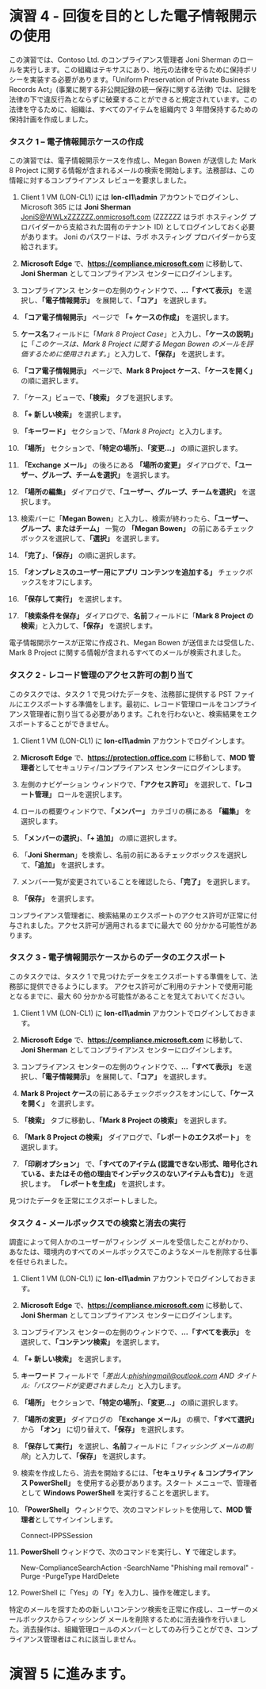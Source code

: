 ﻿# 演習 4 - 回復を目的とした電子情報開示の使用

この演習では、Contoso Ltd. のコンプライアンス管理者 Joni Sherman のロールを実行します。この組織はテキサスにあり、地元の法律を守るために保持ポリシーを実装する必要があります。「Uniform Preservation of Private Business Records Act」(事業に関する非公開記録の統一保存に関する法律) では、記録を法律の下で違反行為とならずに破棄することができると規定されています。この法律を守るために、組織は、すべてのアイテムを組織内で 3 年間保持するための保持計画を作成しました。

### タスク 1 – 電子情報開示ケースの作成

この演習では、電子情報開示ケースを作成し、Megan Bowen が送信した Mark 8 Project に関する情報が含まれるメールの検索を開始します。法務部は、この情報に対するコンプライアンス レビューを要求しました。

1. Client 1 VM (LON-CL1) には **lon-cl1\admin** アカウントでログインし、Microsoft 365 には **Joni Sherman** JoniS@WWLxZZZZZZ.onmicrosoft.com (ZZZZZZ はラボ ホスティング プロバイダーから支給された固有のテナント ID) としてログインしておく必要があります。  Joni のパスワードは、ラボ ホスティング プロバイダーから支給されます。 

2. **Microsoft Edge** で、**https://compliance.microsoft.com** に移動して、**Joni Sherman** としてコンプライアンス センターにログインします。

3. コンプライアンス センターの左側のウィンドウで、**...「すべて表示」** を選択し、**「電子情報開示」** を展開して、**「コア」** を選択します。

4. **「コア電子情報開示」** ページで **「+ ケースの作成」** を選択します。

5. **ケース名**フィールドに「*Mark 8 Project Case*」と入力し、**「ケースの説明」** に「*このケースは、Mark 8 Project に関する Megan Bowen のメールを評価するために使用されます。*」と入力して、**「保存」** を選択します。

6. **「コア電子情報開示」** ページで、**Mark 8 Project ケース**、**「ケースを開く」** の順に選択します。

7. 「ケース」ビューで、**「検索」** タブを選択します。

8. **「+ 新しい検索」** を選択します。

9. **「キーワード」** セクションで、「*Mark 8 Project*」と入力します。

10. **「場所」** セクションで、**「特定の場所」**、**「変更...」** の順に選択します。

11. **「Exchange メール」** の後ろにある **「場所の変更」** ダイアログで、**「ユーザー、グループ、チームを選択」** を選択します。

12. **「場所の編集」** ダイアログで、**「ユーザー、グループ、チームを選択」** を選択します。

13. 検索バーに「**Megan Bowen**」と入力し、検索が終わったら、**「ユーザー、グループ、またはチーム」** 一覧の **「Megan Bowen」** の前にあるチェックボックスを選択して、**「選択」** を選択します。

14. **「完了」**、**「保存」** の順に選択します。

15. **「オンプレミスのユーザー用にアプリ コンテンツを追加する」** チェックボックスをオフにします。

16. **「保存して実行」** を選択します。

17. **「検索条件を保存」** ダイアログで、**名前**フィールドに「**Mark 8 Project の検索**」と入力して、**「保存」** を選択します。

電子情報開示ケースが正常に作成され、Megan Bowen が送信または受信した、Mark 8 Project に関する情報が含まれるすべてのメールが検索されました。

### タスク 2 - レコード管理のアクセス許可の割り当て

このタスクでは、タスク 1 で見つけたデータを、法務部に提供する PST ファイルにエクスポートする準備をします。最初に、レコード管理ロールをコンプライアンス管理者に割り当てる必要があります。これを行わないと、検索結果をエクスポートすることができません。

1. Client 1 VM (LON-CL1) に **lon-cl1\admin** アカウントでログインします。

2. **Microsoft Edge** で、**https://protection.office.com** に移動して、**MOD 管理者**としてセキュリティ/コンプライアンス センターにログインします。

3. 左側のナビゲーション ウィンドウで、**「アクセス許可」** を選択して、**「レコート管理」** ロールを選択します。

4. ロールの概要ウィンドウで、**「メンバー」** カテゴリの横にある **「編集」** を選択します。

5. **「メンバーの選択」**、**「+ 追加」** の順に選択します。
 
6. 「**Joni Sherman**」を検索し、名前の前にあるチェックボックスを選択して、**「追加」** を選択します。

7. メンバー一覧が変更されていることを確認したら、**「完了」** を選択します。

8. **「保存」** を選択します。

コンプライアンス管理者に、検索結果のエクスポートのアクセス許可が正常に付与されました。アクセス許可が適用されるまでに最大で 60 分かかる可能性があります。

### タスク 3 - 電子情報開示ケースからのデータのエクスポート

このタスクでは、タスク 1 で見つけたデータをエクスポートする準備をして、法務部に提供できるようにします。  アクセス許可がご利用のテナントで使用可能となるまでに、最大 60 分かかる可能性があることを覚えておいてください。

1. Client 1 VM (LON-CL1) に **lon-cl1\admin** アカウントでログインしておきます。

2. **Microsoft Edge** で、**https://compliance.microsoft.com** に移動して、**Joni Sherman** としてコンプライアンス センターにログインします。

3. コンプライアンス センターの左側のウィンドウで、**...「すべて表示」** を選択し、**「電子情報開示」** を展開して、**「コア」** を選択します。

4. **Mark 8 Project ケース**の前にあるチェックボックスをオンにして、**「ケースを開く」** を選択します。

5. **「検索」** タブに移動し、**「Mark 8 Project の検索」** を選択します。

6. **「Mark 8 Project の検索」** ダイアログで、**「レポートのエクスポート」** を選択します。

7. **「印刷オプション」** で、**「すべてのアイテム (認識できない形式、暗号化されている、またはその他の理由でインデックスのないアイテムも含む)」** を選択します。  **「レポートを生成」** を選択します。

見つけたデータを正常にエクスポートしました。

### タスク 4 - メールボックスでの検索と消去の実行

調査によって何人かのユーザーがフィシング メールを受信したことがわかり、あなたは、環境内のすべてのメールボックスでこのようなメールを削除する仕事を任せられました。

1. Client 1 VM (LON-CL1) に **lon-cl1\admin** アカウントでログインしておきます。

2. **Microsoft Edge** で、**https://compliance.microsoft.com** に移動して、**Joni Sherman** としてコンプライアンス センターにログインします。

3. コンプライアンス センターの左側のウィンドウで、**...「すべてを表示」** を選択して、**「コンテンツ検索」** を選択します。

4. **「+ 新しい検索」** を選択します。

5. **キーワード** フィールドで「*差出人:phishingmail@outlook.com AND タイトル:「パスワードが変更されました」*」と入力します。

6. **「場所」** セクションで、**「特定の場所」**、**「変更...」** の順に選択します。

7. **「場所の変更」** ダイアログの **「Exchange メール」** の横で、**「すべて選択」** から **「オン」** に切り替えて、**「保存」** を選択します。

8. **「保存して実行」** を選択し、**名前**フィールドに「*フィッシング メールの削除*」と入力して、**「保存」** を選択します。

9. 検索を作成したら、消去を開始するには、**「セキュリティ & コンプライアンス PowerShell」** を使用する必要があります。スタート メニューで、管理者として **Windows PowerShell** を実行することを選択します。

10. **「PowerShell」** ウィンドウで、次のコマンドレットを使用して、**MOD 管理者**としてサインインします。

	Connect-IPPSSession

11. **PowerShell** ウィンドウで、次のコマンドを実行し、**Y** で確定します。

	New-ComplianceSearchAction -SearchName "Phishing mail removal" -Purge -PurgeType HardDelete

12. PowerShell に「Yes」の「**Y**」を入力し、操作を確定します。

特定のメールを探すための新しいコンテンツ検索を正常に作成し、ユーザーのメールボックスからフィッシング メールを削除するために消去操作を行いました。消去操作は、組織管理ロールのメンバーとしてのみ行うことができ、コンプライアンス管理者はこれに該当しません。

# 演習 5 に進みます。